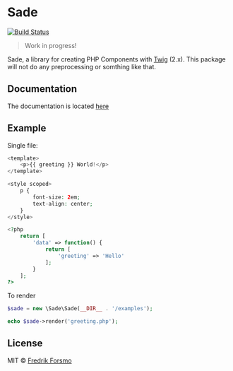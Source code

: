 # Sade

[![Build Status](https://travis-ci.org/sadephp/sade.svg?branch=master)](https://travis-ci.org/sadephp/sade)

> Work in progress!

Sade, a library for creating PHP Components with [Twig](https://twig.symfony.com/doc/2.x/) (2.x). This package will not do any preprocessing or somthing like that.

## Documentation

The documentation is located [here](https://github.com/sadephp/sade/blob/master/docs/index.md)

## Example

Single file:

```php
<template>
    <p>{{ greeting }} World!</p>
</template>

<style scoped>
    p {
        font-size: 2em;
        text-align: center;
    }
</style>

<?php
    return [
        'data' => function() {
            return [
                'greeting' => 'Hello'
            ];
        }
    ];
?>
```

To render

```php
$sade = new \Sade\Sade(__DIR__ . '/examples');

echo $sade->render('greeting.php');
```

## License

MIT © [Fredrik Forsmo](https://github.com/frozzare)